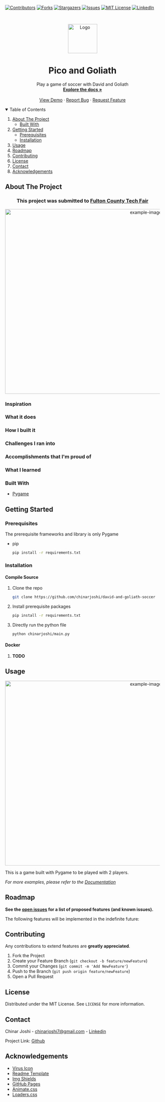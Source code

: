 [![Contributors][contributors-shield]][contributors-url]
[![Forks][forks-shield]][forks-url]
[![Stargazers][stars-shield]][stars-url]
[![Issues][issues-shield]][issues-url]
[![MIT License][license-shield]][license-url]
[![LinkedIn][linkedin-shield]][linkedin-url]

<!-- PROJECT LOGO -->
<br />

<p align="center">
  <a href="https://github.com/chinarjoshi/david-and-goliath-soccer">
    <img src="images/logo.png" alt="Logo" width="95" height="95">
  </a>

  <h1 align="center">Pico and Goliath</h1>

  <p align="center">
    Play a game of soccer with David and Goliath
    <br />
    <a href="https://github.com/chinarjoshi/david-and-goliath-soccer"><strong>Explore the docs »</strong></a>
    <br />
    <br />
    <a href="https://youtu.be/v6lsjcFfK9Q">View Demo</a>
    ·
    <a href="https://github.com/chinarjoshi/david-and-goliath-soccer/issues">Report Bug</a>
    ·
    <a href="https://github.com/chinarjoshi/david-and-goliath-soccer/issues">Request Feature</a>
  </p>
</p>

<!-- TABLE OF CONTENTS -->
<details open="open">
  <summary>Table of Contents</summary>
  <ol>
    <li>
      <a href="#about-the-project">About The Project</a>
      <ul>
        <li><a href="#built-with">Built With</a></li>
      </ul>
    </li>
    <li>
      <a href="#getting-started">Getting Started</a>
      <ul>
        <li><a href="#prerequisites">Prerequisites</a></li>
        <li><a href="#installation">Installation</a></li>
      </ul>
    </li>
    <li><a href="#usage">Usage</a></li>
    <li><a href="#roadmap">Roadmap</a></li>
    <li><a href="#contributing">Contributing</a></li>
    <li><a href="#license">License</a></li>
    <li><a href="#contact">Contact</a></li>
    <li><a href="#acknowledgements">Acknowledgements</a></li>
  </ol>
</details>


<!-- ABOUT THE PROJECT -->
## About The Project

<h3 align="center">
    This project was submitted to
    <a href="https://www.fultonschools.org/Page/9521/">
        Fulton County Tech Fair
    </a>
</h3>

<p align="center">
  <a href="https://github.com/chinarjoshi/david-and-goliath-soccer">
    <img src="images/deaths.png" alt="example-image" width=900 height=600>
  </a>
</p>


### Inspiration


### What it does


### How I built it


### Challenges I ran into


### Accomplishments that I'm proud of


### What I learned



### Built With

* [Pygame](https://pygame.org/news)


## Getting Started

### Prerequisites

The prerequisite frameworks and library is only Pygame
* pip
  ```sh
  pip install -r requirements.txt
  ```

### Installation

#### Compile Source

1. Clone the repo
   ```sh
   git clone https://github.com/chinarjoshi/david-and-goliath-soccer
   ```
2. Install prerequisite packages
   ```sh
   pip install -r requirements.txt
   ```
4. Directly run the python file
   ```sh
   python chinarjoshi/main.py
   ```

#### Docker

1. __TODO__

<!-- USAGE EXAMPLES -->
## Usage

<p align="center">
  <a href="https://github.com/cjoshi7/DS-Emacs">
    <img src="images/original.png" alt="example-image" width=900 height=600>
  </a>
</p>

This is a game built with Pygame to be played with 2 players.

_For more examples, please refer to the [Documentation](https://github.com/chinarjoshi/david-and-goliath-soccer)_

<!-- ROADMAP -->
## Roadmap

__See the [open issues](https://github.com/chinarjoshi/david-and-goliath-soccer/issues) for a list of proposed features (and known issues).__
<br>

The following features will be implemented in the indefinite future:


<!-- CONTRIBUTING -->
## Contributing

Any contributions to extend features are **greatly appreciated**.

1. Fork the Project
2. Create your Feature Branch (`git checkout -b feature/newFeature`)
3. Commit your Changes (`git commit -m 'Add NewFeature'`)
4. Push to the Branch (`git push origin feature/newFeature`)
5. Open a Pull Request


<!-- LICENSE -->
## License

Distributed under the MIT License. See `LICENSE` for more information.


<!-- CONTACT -->
## Contact

Chinar Joshi - chinarjoshi7@gmail.com - [Linkedin](https://linkedin.com/in/chinar-joshi-905493207/)

Project Link: [Github](https://github.com/chinarjoshi/DS-Emacs)


## Acknowledgements
* [Virus Icon](https://dndi.org/diseases/covid-19/target-product-profile/)
* [Readme Template](https://github.com/othneildrew/Best-README-Template)
* [Img Shields](https://shields.io)
* [GitHub Pages](https://pages.github.com)
* [Animate.css](https://daneden.github.io/animate.css)
* [Loaders.css](https://connoratherton.com/loaders)

<!-- MARKDOWN LINKS & IMAGES -->
<!-- https://www.markdownguide.org/basic-syntax/#reference-style-links -->
[contributors-shield]: https://img.shields.io/github/contributors/chinarjoshi/david-and-goliath-soccer?style=for-the-badge
[contributors-url]: https://github.com/chinarjoshi/david-and-goliath-soccer/graphs/contributors
[forks-shield]: https://img.shields.io/github/forks/chinarjoshi/david-and-goliath-soccer?style=for-the-badge
[forks-url]: https://github.com/chinarjoshi/david-and-goliath-soccer/network/members
[stars-shield]: https://img.shields.io/github/stars/chinarjoshi/david-and-goliath-soccer?style=for-the-badge
[stars-url]: https://github.com/chinarjoshi/david-and-goliath-soccer/stargazers
[issues-shield]: https://img.shields.io/github/issues/chinarjoshi/david-and-goliath-soccer?style=for-the-badge
[issues-url]: https://github.com/chinarjoshi/david-and-goliath-soccer/issues
[license-shield]: https://img.shields.io/github/license/chinarjoshi/david-and-goliath-soccer?style=for-the-badge
[license-url]: https://github.com/chinarjoshi/david-and-goliath-soccer/blob/master/LICENSE
[linkedin-shield]: https://img.shields.io/badge/-LinkedIn-black.svg?style=for-the-badge&logo=linkedin&colorB=555
[linkedin-url]: https://www.linkedin.com/in/chinar-joshi-905493207/
[product-screenshot]: images/screenshot.png
